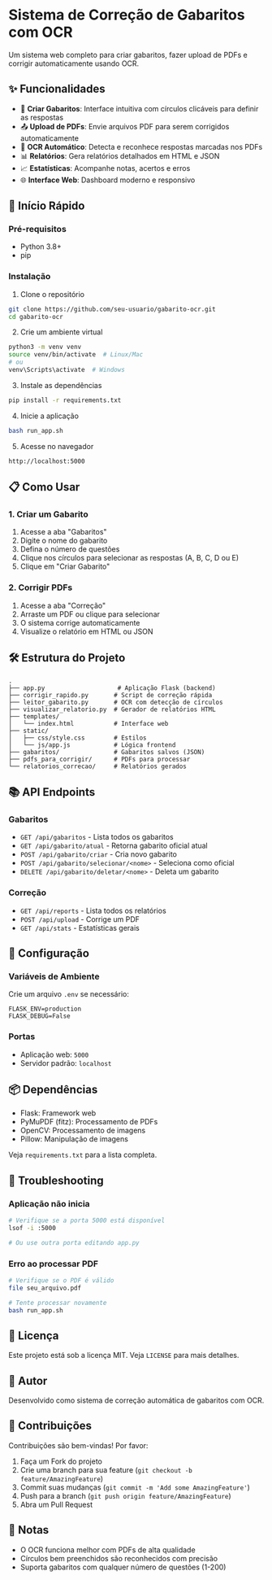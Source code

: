 # Sistema de Correção de Gabaritos com OCR

Um sistema web completo para criar gabaritos, fazer upload de PDFs e corrigir automaticamente usando OCR.

## ✨ Funcionalidades

- 📝 **Criar Gabaritos**: Interface intuitiva com círculos clicáveis para definir as respostas
- 📤 **Upload de PDFs**: Envie arquivos PDF para serem corrigidos automaticamente
- 🤖 **OCR Automático**: Detecta e reconhece respostas marcadas nos PDFs
- 📊 **Relatórios**: Gera relatórios detalhados em HTML e JSON
- 📈 **Estatísticas**: Acompanhe notas, acertos e erros
- 🌐 **Interface Web**: Dashboard moderno e responsivo

## 🚀 Início Rápido

### Pré-requisitos
- Python 3.8+
- pip

### Instalação

1. Clone o repositório
```bash
git clone https://github.com/seu-usuario/gabarito-ocr.git
cd gabarito-ocr
```

2. Crie um ambiente virtual
```bash
python3 -m venv venv
source venv/bin/activate  # Linux/Mac
# ou
venv\Scripts\activate  # Windows
```

3. Instale as dependências
```bash
pip install -r requirements.txt
```

4. Inicie a aplicação
```bash
bash run_app.sh
```

5. Acesse no navegador
```
http://localhost:5000
```

## 📋 Como Usar

### 1. Criar um Gabarito

1. Acesse a aba "Gabaritos"
2. Digite o nome do gabarito
3. Defina o número de questões
4. Clique nos círculos para selecionar as respostas (A, B, C, D ou E)
5. Clique em "Criar Gabarito"

### 2. Corrigir PDFs

1. Acesse a aba "Correção"
2. Arraste um PDF ou clique para selecionar
3. O sistema corrige automaticamente
4. Visualize o relatório em HTML ou JSON

## 🛠️ Estrutura do Projeto

```
.
├── app.py                    # Aplicação Flask (backend)
├── corrigir_rapido.py       # Script de correção rápida
├── leitor_gabarito.py       # OCR com detecção de círculos
├── visualizar_relatorio.py  # Gerador de relatórios HTML
├── templates/
│   └── index.html           # Interface web
├── static/
│   ├── css/style.css        # Estilos
│   └── js/app.js            # Lógica frontend
├── gabaritos/               # Gabaritos salvos (JSON)
├── pdfs_para_corrigir/      # PDFs para processar
└── relatorios_correcao/     # Relatórios gerados
```

## 📚 API Endpoints

### Gabaritos
- `GET /api/gabaritos` - Lista todos os gabaritos
- `GET /api/gabarito/atual` - Retorna gabarito oficial atual
- `POST /api/gabarito/criar` - Cria novo gabarito
- `POST /api/gabarito/selecionar/<nome>` - Seleciona como oficial
- `DELETE /api/gabarito/deletar/<nome>` - Deleta um gabarito

### Correção
- `GET /api/reports` - Lista todos os relatórios
- `POST /api/upload` - Corrige um PDF
- `GET /api/stats` - Estatísticas gerais

## 🔧 Configuração

### Variáveis de Ambiente

Crie um arquivo `.env` se necessário:

```
FLASK_ENV=production
FLASK_DEBUG=False
```

### Portas

- Aplicação web: `5000`
- Servidor padrão: `localhost`

## 📦 Dependências

- Flask: Framework web
- PyMuPDF (fitz): Processamento de PDFs
- OpenCV: Processamento de imagens
- Pillow: Manipulação de imagens

Veja `requirements.txt` para a lista completa.

## 🐛 Troubleshooting

### Aplicação não inicia
```bash
# Verifique se a porta 5000 está disponível
lsof -i :5000

# Ou use outra porta editando app.py
```

### Erro ao processar PDF
```bash
# Verifique se o PDF é válido
file seu_arquivo.pdf

# Tente processar novamente
bash run_app.sh
```

## 📄 Licença

Este projeto está sob a licença MIT. Veja `LICENSE` para mais detalhes.

## 👤 Autor

Desenvolvido como sistema de correção automática de gabaritos com OCR.

## 🤝 Contribuições

Contribuições são bem-vindas! Por favor:

1. Faça um Fork do projeto
2. Crie uma branch para sua feature (`git checkout -b feature/AmazingFeature`)
3. Commit suas mudanças (`git commit -m 'Add some AmazingFeature'`)
4. Push para a branch (`git push origin feature/AmazingFeature`)
5. Abra um Pull Request

## 📝 Notas

- O OCR funciona melhor com PDFs de alta qualidade
- Círculos bem preenchidos são reconhecidos com precisão
- Suporta gabaritos com qualquer número de questões (1-200)
